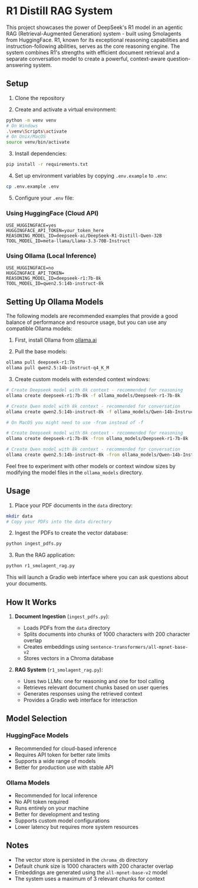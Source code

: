 # R1 Distill RAG System

This project showcases the power of DeepSeek's R1 model in an agentic RAG (Retrieval-Augmented Generation) system - built using Smolagents from HuggingFace. R1, known for its exceptional reasoning capabilities and instruction-following abilities, serves as the core reasoning engine. The system combines R1's strengths with efficient document retrieval and a separate conversation model to create a powerful, context-aware question-answering system.

## Setup

1. Clone the repository

2. Create and activate a virtual environment:

```bash
python -m venv venv
# On Windows
.\venv\Scripts\activate
# On Unix/MacOS
source venv/bin/activate
```

3. Install dependencies:

```bash
pip install -r requirements.txt
```

4. Set up environment variables by copying `.env.example` to `.env`:

```bash
cp .env.example .env
```

5. Configure your `.env` file:

### Using HuggingFace (Cloud API)

```env
USE_HUGGINGFACE=yes
HUGGINGFACE_API_TOKEN=your_token_here
REASONING_MODEL_ID=deepseek-ai/DeepSeek-R1-Distill-Qwen-32B
TOOL_MODEL_ID=meta-llama/Llama-3.3-70B-Instruct
```

### Using Ollama (Local Inference)

```env
USE_HUGGINGFACE=no
HUGGINGFACE_API_TOKEN=
REASONING_MODEL_ID=deepseek-r1:7b-8k
TOOL_MODEL_ID=qwen2.5:14b-instruct-8k
```

## Setting Up Ollama Models

The following models are recommended examples that provide a good balance of performance and resource usage, but you can use any compatible Ollama models:

1. First, install Ollama from [ollama.ai](https://ollama.ai)

2. Pull the base models:

```bash
ollama pull deepseek-r1:7b
ollama pull qwen2.5:14b-instruct-q4_K_M
```

3. Create custom models with extended context windows:

```bash
# Create Deepseek model with 8k context - recommended for reasoning
ollama create deepseek-r1:7b-8k -f ollama_models/Deepseek-r1-7b-8k

# Create Qwen model with 8k context - recommended for conversation
ollama create qwen2.5:14b-instruct-8k -f ollama_models/Qwen-14b-Instruct-8k

# On MacOS you might need to use -from instead of -f

# Create Deepseek model with 8k context - recommended for reasoning
ollama create deepseek-r1:7b-8k -from ollama_models/Deepseek-r1-7b-8k

# Create Qwen model with 8k context - recommended for conversation
ollama create qwen2.5:14b-instruct-8k -from ollama_models/Qwen-14b-Instruct-8k
```

Feel free to experiment with other models or context window sizes by modifying the model files in the `ollama_models` directory.

## Usage

1. Place your PDF documents in the `data` directory:

```bash
mkdir data
# Copy your PDFs into the data directory
```

2. Ingest the PDFs to create the vector database:

```bash
python ingest_pdfs.py
```

3. Run the RAG application:

```bash
python r1_smolagent_rag.py
```

This will launch a Gradio web interface where you can ask questions about your documents.

## How It Works

1. **Document Ingestion** (`ingest_pdfs.py`):

   - Loads PDFs from the `data` directory
   - Splits documents into chunks of 1000 characters with 200 character overlap
   - Creates embeddings using `sentence-transformers/all-mpnet-base-v2`
   - Stores vectors in a Chroma database

2. **RAG System** (`r1_smolagent_rag.py`):
   - Uses two LLMs: one for reasoning and one for tool calling
   - Retrieves relevant document chunks based on user queries
   - Generates responses using the retrieved context
   - Provides a Gradio web interface for interaction

## Model Selection

### HuggingFace Models

- Recommended for cloud-based inference
- Requires API token for better rate limits
- Supports a wide range of models
- Better for production use with stable API

### Ollama Models

- Recommended for local inference
- No API token required
- Runs entirely on your machine
- Better for development and testing
- Supports custom model configurations
- Lower latency but requires more system resources

## Notes

- The vector store is persisted in the `chroma_db` directory
- Default chunk size is 1000 characters with 200 character overlap
- Embeddings are generated using the `all-mpnet-base-v2` model
- The system uses a maximum of 3 relevant chunks for context
